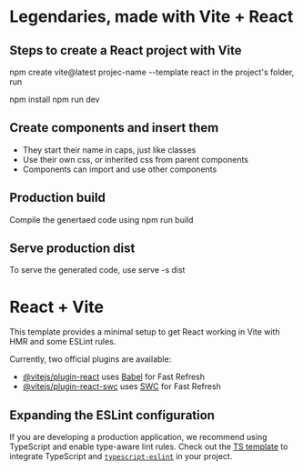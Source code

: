 # Legendaries, made with Vite + React

## Steps to create a React project with Vite

npm create vite@latest projec-name --template react
in the project's folder, run

npm install
npm run dev

## Create components and insert them

- They start their name in caps, just like classes
- Use their own css, or inherited css from parent components
- Components can import and use other components

## Production build

Compile the genertaed code using
npm run build

## Serve production dist

To serve the generated code, use
serve -s dist

# React + Vite

This template provides a minimal setup to get React working in Vite with HMR and some ESLint rules.

Currently, two official plugins are available:

- [@vitejs/plugin-react](https://github.com/vitejs/vite-plugin-react/blob/main/packages/plugin-react/README.md) uses [Babel](https://babeljs.io/) for Fast Refresh
- [@vitejs/plugin-react-swc](https://github.com/vitejs/vite-plugin-react-swc) uses [SWC](https://swc.rs/) for Fast Refresh

## Expanding the ESLint configuration

If you are developing a production application, we recommend using TypeScript and enable type-aware lint rules. Check out the [TS template](https://github.com/vitejs/vite/tree/main/packages/create-vite/template-react-ts) to integrate TypeScript and [`typescript-eslint`](https://typescript-eslint.io) in your project.



